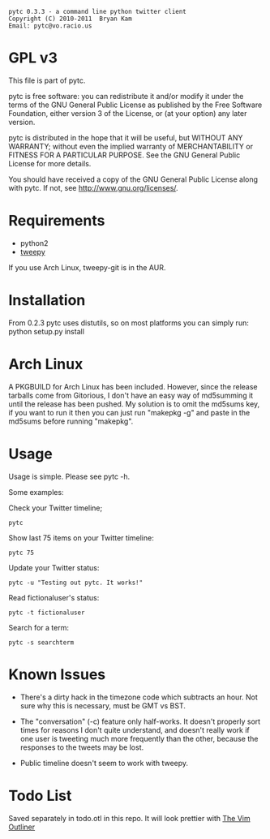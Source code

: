     pytc 0.3.3 - a command line python twitter client
    Copyright (C) 2010-2011  Bryan Kam
    Email: pytc@vo.racio.us

  GPL v3
==========

This file is part of pytc.

pytc is free software: you can redistribute it and/or modify
it under the terms of the GNU General Public License as published by
the Free Software Foundation, either version 3 of the License, or
(at your option) any later version.

pytc is distributed in the hope that it will be useful,
but WITHOUT ANY WARRANTY; without even the implied warranty of
MERCHANTABILITY or FITNESS FOR A PARTICULAR PURPOSE.  See the
GNU General Public License for more details.

You should have received a copy of the GNU General Public License
along with pytc.  If not, see <http://www.gnu.org/licenses/>.


  Requirements
================

 - python2
 - [tweepy](http://github.com/joshthecoder/tweepy)


If you use Arch Linux, tweepy-git is in the AUR.

  Installation
================

From 0.2.3 pytc uses distutils, so on most platforms you can simply run:
  python setup.py install

  Arch Linux
===============

A PKGBUILD for Arch Linux has been included.  However, since the release 
tarballs come from Gitorious, I don't have an easy way of md5summing it until 
the release has been pushed.  My solution is to omit the md5sums key, if you 
want to run it then you can just run "makepkg -g" and paste in the md5sums 
before running "makepkg".

  Usage
=========

Usage is simple. Please see pytc -h.

Some examples:

Check your Twitter timeline;

    pytc

Show last 75 items on your Twitter timeline:

    pytc 75

Update your Twitter status:

    pytc -u "Testing out pytc. It works!"

Read fictionaluser's status:

    pytc -t fictionaluser

Search for a term:

    pytc -s searchterm

  Known Issues
================

 - There's a dirty hack in the timezone code which subtracts an
   hour. Not sure why this is necessary, must be GMT vs BST.

 - The "conversation" (-c) feature only half-works. It doesn't
   properly sort times for reasons I don't quite understand, and
   doesn't really work if one user is tweeting much more frequently
   than the other, because the responses to the tweets may be lost.

 - Public timeline doesn't seem to work with tweepy.

  Todo List
=============

Saved separately in todo.otl in this repo. It will look prettier 
with [The Vim Outliner](http://bike-nomad.com/vim/vimoutliner.html)
